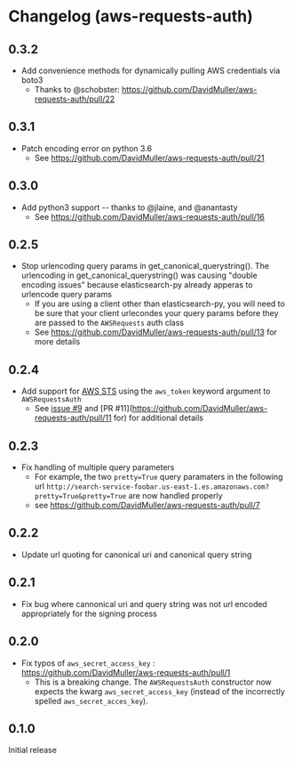 Changelog (aws-requests-auth)
==================

0.3.2
------------------
- Add convenience methods for dynamically pulling AWS credentials via boto3
    - Thanks to @schobster: https://github.com/DavidMuller/aws-requests-auth/pull/22


0.3.1
------------------
- Patch encoding error on python 3.6
    - See https://github.com/DavidMuller/aws-requests-auth/pull/21


0.3.0
------------------
- Add python3 support -- thanks to @jlaine, and @anantasty
   - See https://github.com/DavidMuller/aws-requests-auth/pull/16

0.2.5
------------------
- Stop urlencoding query params in get_canonical_querystring(). The urlencoding in get_canonical_querystring() was causing "double encoding issues" because elasticsearch-py already apperas to urlencode query params
    - If you are using a client other than elasticsearch-py, you will need to be sure that your client urlecondes your query params before they are passed to the `AWSRequests` auth class
    - See https://github.com/DavidMuller/aws-requests-auth/pull/13 for more details

0.2.4
------------------
- Add support for [AWS STS](https://docs.aws.amazon.com/IAM/latest/UserGuide/id_credentials_temp.html) using the `aws_token` keyword argument to `AWSRequestsAuth`
    - See [issue #9](https://github.com/DavidMuller/aws-requests-auth/issues/9) and [PR #11](https://github.com/DavidMuller/aws-requests-auth/pull/11 for) for additional details

0.2.3
------------------
- Fix handling of multiple query parameters
    - For example, the two `pretty=True` query paramaters in the following url
      `http://search-service-foobar.us-east-1.es.amazonaws.com?pretty=True&pretty=True`
      are now handled properly
    - see https://github.com/DavidMuller/aws-requests-auth/pull/7


0.2.2
------------------
- Update url quoting for canonical uri and canonical query string


0.2.1
------------------
- Fix bug where cannonical uri and query string was not url encoded appropriately for the signing process


0.2.0
------------------
- Fix typos of `aws_secret_access_key` : https://github.com/DavidMuller/aws-requests-auth/pull/1
    - This is a breaking change. The `AWSRequestsAuth` constructor now expects the kwarg `aws_secret_access_key` (instead of the incorrectly spelled `aws_secret_acces_key`).


0.1.0
------------------
Initial release
